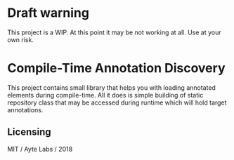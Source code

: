 # Draft warning

This project is a WIP. At this point it may be not working at all. Use
at your own risk.

# Compile-Time Annotation Discovery

This project contains small library that helps you with loading 
annotated elements during compile-time. All it does is simple building 
of static repository class that may be accessed during runtime which 
will hold target annotations.

## Licensing

MIT / Ayte Labs / 2018
